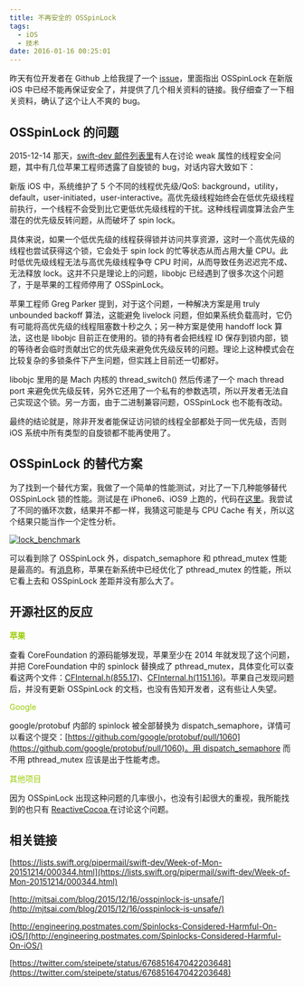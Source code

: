 ```yaml
---
title: 不再安全的 OSSpinLock
tags:
  - iOS
  - 技术
date: 2016-01-16 00:25:01
---
```


<span class="s1">昨天有位开发者在</span><span class="s2"> Github </span><span class="s1">上给我提了一个</span><span class="s2"> [issue](https://github.com/ibireme/YYModel/issues/43)</span><span class="s1">，里面指出</span><span class="s2"> OSSpinLock </span><span class="s1">在新版</span><span class="s2"> iOS </span><span class="s1">中已经不能再保证安全了，并提供了几个相关资料的链接。我仔细查了一下相关资料，确认了这个让人不爽的 bug。</span>

## <span class="s2">OSSpinLock </span><span class="s1">的问题</span>

<span class="s3">2015-12-14 </span><span class="s2">那天，</span>[<span class="s3">swift-dev </span>](https://lists.swift.org/pipermail/swift-dev/Week-of-Mon-20151214/000372.html)<span class="s2">[邮件列表里](https://lists.swift.org/pipermail/swift-dev/Week-of-Mon-20151214/000372.html)有人在讨论</span><span class="s3"> weak </span><span class="s2">属性的线程安全问题，其中有几位苹果工程师透露了自旋锁的 bug，对话内容大致如下：</span>

<span class="s2">新版</span><span class="s3"> iOS </span><span class="s2">中，系统维护了</span><span class="s3"> 5 </span><span class="s2">个不同的线程优先级</span><span class="s3">/QoS: background</span><span class="s2">，</span><span class="s3">utility</span><span class="s2">，</span><span class="s3">default</span><span class="s2">，</span><span class="s3">user-initiated</span><span class="s2">，</span><span class="s3">user-interactive</span><span class="s2">。高优先级线程始终会在低优先级线程前执行，一个线程不会受到比它更低优先级线程的干扰。这种线程调度算法会产生潜在的优先级反转问题，从而破坏了</span><span class="s3"> spin lock</span><span class="s2">。</span>

<span class="s2">具体来说，如果一个低优先级的线程获得锁并访问共享资源，这时一个高优先级的线程也尝试获得这个锁，它会处于</span><span class="s3"> spin lock </span><span class="s2">的忙等状态从而占用大量</span><span class="s3"> CPU</span><span class="s2">。此时低优先级线程无法与高优先级线程争夺</span><span class="s3"> CPU </span><span class="s2">时间，从而导致任务迟迟完不成、无法释放</span><span class="s3"> lock</span><span class="s2">。这并不只是理论上的问题，</span><span class="s3">libobjc </span><span class="s2">已经遇到了很多次这个问题了，于是苹果的工程师停用了</span><span class="s3"> OSSpinLock</span><span class="s2">。</span>

<span class="s2">苹果工程师</span><span class="s3"> Greg Parker </span><span class="s2">提到，对于这个问题，一种解决方案是用</span><span class="s3"> truly unbounded backoff </span><span class="s2">算法，这能避免</span><span class="s3"> livelock </span><span class="s2">问题，但如果系统负载高时，它仍有可能将高优先级的线程阻塞数十秒之久；另一种方案是使用</span><span class="s3"> handoff lock </span><span class="s2">算法，这也是</span><span class="s3"> libobjc </span><span class="s2">目前正在使用的。锁的持有者会把线程</span><span class="s3"> ID </span><span class="s2">保存到锁内部，锁的等待者会临时贡献出它的优先级来避免优先级反转的问题。理论上这种模式会在比较复杂的多锁条件下产生问题，但实践上目前还一切都好。</span>

<span class="s3">libobjc </span><span class="s2">里用的是</span><span class="s3"> Mach </span><span class="s2">内核的</span><span class="s3"> thread_switch() </span><span class="s2">然后传递了一个</span><span class="s3"> mach thread port </span><span class="s2">来避免优先级反转，另外它还用了一个私有的参数选项，所以开发者无法自己实现这个锁。另一方面，由于二进制兼容问题，</span><span class="s3">OSSpinLock </span><span class="s2">也不能有改动。</span>

<span class="s2">最终的结论就是，除非开发者能保证访问锁的线程全部都处于同一优先级，否则</span><span class="s3"> iOS </span><span class="s2">系统中所有类型的自旋锁都不能再使用了。</span>

## <span class="s2">OSSpinLock 的替代方案</span>

<span class="s1">为了找到一个替代方案，我做了一个简单的性能测试，对比了一下几种能够替代</span><span class="s2"> OSSpinLock </span><span class="s1">锁的性能。测试是在</span><span class="s2"> iPhone6</span><span class="s1">、</span><span class="s2">iOS9 </span><span class="s1">上跑的，代码在[这里](https://github.com/ibireme/tmp/blob/master/iOSLockBenckmark/iOSLockBenckmark/ViewController.m)</span><span class="s1">。我尝试了不同的循环次数，结果并不都一样，我猜这可能是与</span><span class="s2"> CPU Cache </span><span class="s1">有关，所以这个结果只能当作一个定性分析。</span>

[![lock_benchmark](http://blog.ibireme.com/wp-content/uploads/2016/01/lock_benchmark.png)](http://blog.ibireme.com/wp-content/uploads/2016/01/lock_benchmark.png)

<span class="s1">可以看到除了</span><span class="s2"> OSSpinLock </span><span class="s1">外，</span><span class="s2">dispatch_semaphore </span><span class="s1">和</span><span class="s2"> pthread_mutex </span><span class="s1">性能是最高的。有[消息](http://mjtsai.com/blog/2015/12/16/osspinlock-is-unsafe/)</span><span class="s1">称，苹果在新系统中已经优化了</span><span class="s2"> pthread_mutex </span><span class="s1">的性能，所以它看上去和</span><span class="s2"> OSSpinLock </span><span class="s1">差距并没有那么大了。</span>

## 开源社区的反应

**<span class="s1" style="color: #99cc00;">苹果</span>**

<span class="s1">查看 CoreFoundation 的源码能够发现，苹果至少在</span><span class="s2"> 2014 </span><span class="s1">年就发现了这个问题，并把</span><span class="s2"> CoreFoundation </span><span class="s1">中的</span><span class="s2"> spinlock </span><span class="s1">替换成了</span><span class="s2"> pthread_mutex</span><span class="s1">，具体变化可以查看这两个文件：[CFInternal.h(855.17)](http://www.opensource.apple.com/source/CF/CF-855.17/CFInternal.h)、[CFInternal.h(1151.16)](http://www.opensource.apple.com/source/CF/CF-1151.16/CFInternal.h)。</span><span class="s2">苹果自己发现问题后，并没有更新</span><span class="s3"> OSSpinLock </span><span class="s2">的文档，也没有告知开发者，这有些让人失望。</span>

<span class="s2" style="color: #99cc00;">Google</span>

<span class="s2">google/</span><span class="s2">protobuf </span><span class="s1">内部的</span><span class="s2"> spinlock 被全部</span><span class="s1">替换为</span><span class="s2"> dispatch_semaphore</span><span class="s1">，详情可以看这个提交：[https://github.com/google/protobuf/pull/1060](https://github.com/google/protobuf/pull/1060)。用 dispatch_semaphore 而不用 pthread_mutex 应该是出于性能考虑。</span>

<span style="color: #99cc00;">其他项目</span>

因为 OSSpinLock 出现这种问题的几率很小，也没有引起很大的重视，我所能找到的也只有 [ReactiveCocoa ](https://github.com/ReactiveCocoa/ReactiveCocoa/issues/2619)在讨论这个问题。

## 相关链接

[https://lists.swift.org/pipermail/swift-dev/Week-of-Mon-20151214/000344.html](https://lists.swift.org/pipermail/swift-dev/Week-of-Mon-20151214/000344.html)

[http://mjtsai.com/blog/2015/12/16/osspinlock-is-unsafe/](http://mjtsai.com/blog/2015/12/16/osspinlock-is-unsafe/)

[http://engineering.postmates.com/Spinlocks-Considered-Harmful-On-iOS/](http://engineering.postmates.com/Spinlocks-Considered-Harmful-On-iOS/)

[https://twitter.com/steipete/status/676851647042203648](https://twitter.com/steipete/status/676851647042203648)